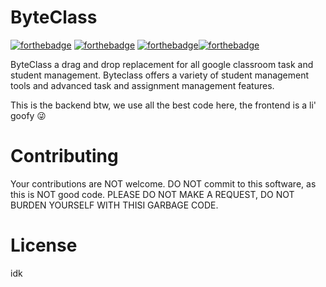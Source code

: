# ByteClass

[![forthebadge](https://forthebadge.com/images/badges/made-with-typescript.svg)](https://forthebadge.com)
[![forthebadge](https://forthebadge.com/images/badges/built-with-love.svg)](https://forthebadge.com)
[![forthebadge](https://forthebadge.com/images/badges/powered-by-black-magic.svg)](https://forthebadge.com)[![forthebadge](https://forthebadge.com/images/badges/not-a-bug-a-feature.svg)](https://forthebadge.com)

ByteClass a drag and drop replacement for all google classroom
task and student management. Byteclass offers a variety of student
management tools and advanced task and assignment management features.

This is the backend btw, we use all the best code here, the frontend is a li' goofy 😜

# Contributing

Your contributions are NOT welcome. DO NOT commit to this software, as this is NOT good code. PLEASE DO NOT MAKE A REQUEST, DO NOT BURDEN YOURSELF WITH THISI GARBAGE CODE.

# License

idk
